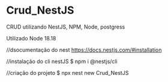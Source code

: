 # Crud_NestJS
CRUD utilizando NestJS, NPM, Node, postgress

Utilizado
Node 18.18

//dsocumentação do nest
https://docs.nestjs.com/#installation

//instalação do cli nestJS
$ npm i @nestjs/cli

//criação do projeto
$ npx nest new Crud_NestJS
